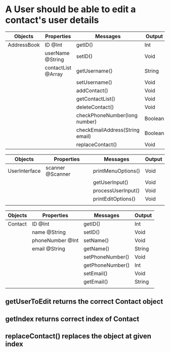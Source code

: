 # A User should be able to edit a contact's user details

| Objects     | Properties         | Messages                        | Output  |
|-------------|--------------------|---------------------------------|---------|
| AddressBook | ID @Int            | getID()                         | Int     |
|             | userName @String   | setID()                         | Void    |
|             | contactList @Array | getUsername()                   | String  |
|             |                    | setUsername()                   | Void    |
|             |                    | addContact()                    | Void    |
|             |                    | getContactList()                | Void    |
|             |                    | deleteContact()                 | Void    |
|             |                    | checkPhoneNumber(long number)   | Boolean |
|             |                    | checkEmailAddress(String email) | Boolean |
|             |                    | replaceContact()                | Void    |

| Objects       | Properties       | Messages           | Output |
|---------------|------------------|--------------------|--------|
| UserInterface | scanner @Scanner | printMenuOptions() | Void   |
|               |                  | getUserInput()     | Void   |
|               |                  | processUserInput() | Void   | 
|               |                  | printEditOptions() | Void   |
|               |                  |                    |        |

| Objects | Properties       | Messages         | Output |
|---------|------------------|------------------|--------|
| Contact | ID @Int          | getID()          | Int    |
|         | name @String     | setID()          | Void   |
|         | phoneNumber @Int | setName()        | Void   |
|         | email @String    | getName()        | String |
|         |                  | setPhoneNumber() | Void   |
|         |                  | getPhoneNumber() | Int    |
|         |                  | setEmail()       | Void   |
|         |                  | getEmail()       | String |
|         |                  |                  |        |

## getUserToEdit returns the correct Contact object

## getIndex returns correct index of Contact

## replaceContact() replaces the object at given index